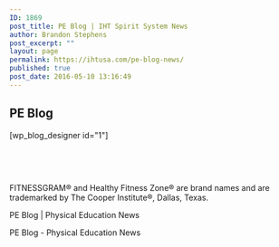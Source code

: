 ```yaml
---
ID: 1869
post_title: PE Blog | IHT Spirit System News
author: Brandon Stephens
post_excerpt: ""
layout: page
permalink: https://ihtusa.com/pe-blog-news/
published: true
post_date: 2016-05-10 13:16:49
---
```

<h2>PE Blog</h2>
[wp_blog_designer id="1"]

&nbsp;

&nbsp;

FITNESSGRAM® and Healthy Fitness Zone® are brand names and are trademarked by The Cooper Institute®, Dallas, Texas.

PE Blog | Physical Education News

PE Blog - Physical Education News
